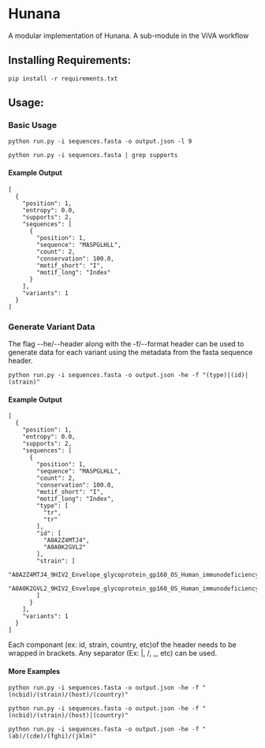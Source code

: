 # Hunana
A modular implementation of Hunana. A sub-module in the ViVA workflow

## Installing Requirements:
`pip install -r requirements.txt`

## Usage:

### Basic Usage
`python run.py -i sequences.fasta -o output.json -l 9`

`python run.py -i sequences.fasta | grep supports`

#### Example Output
```
[
  {
    "position": 1,
    "entropy": 0.0,
    "supports": 2,
    "sequences": [
      {
        "position": 1,
        "sequence": "MASPGLHLL",
        "count": 2,
        "conservation": 100.0,
        "motif_short": "I",
        "motif_long": "Index"
      }
    ],
    "variants": 1
  }
]
```

### Generate Variant Data
The flag --he/--header along with the -f/--format header can be used to generate data for each variant using the metadata from the fasta sequence header.

`python run.py -i sequences.fasta -o output.json -he -f "(type)|(id)|(strain)"`

#### Example Output
```
[
  {
    "position": 1,
    "entropy": 0.0,
    "supports": 2,
    "sequences": [
      {
        "position": 1,
        "sequence": "MASPGLHLL",
        "count": 2,
        "conservation": 100.0,
        "motif_short": "I",
        "motif_long": "Index",
        "type": [
          "tr",
          "tr"
        ],
        "id": [
          "A0A2Z4MTJ4",
          "A0A0K2GVL2"
        ],
        "strain": [
          "A0A2Z4MTJ4_9HIV2_Envelope_glycoprotein_gp160_OS_Human_immunodeficiency_virus_2_OX_11709_GN_env_PE_4_SV_1",
          "A0A0K2GVL2_9HIV2_Envelope_glycoprotein_gp160_OS_Human_immunodeficiency_virus_2_OX_11709_GN_env_PE_4_SV_1"
        ]
      }
    ],
    "variants": 1
  }
]
```
Each componant (ex: id, strain, country, etc)of the header needs to be wrapped in brackets. Any separator (Ex: |, /, _, etc) can be used.

#### More Examples
`python run.py -i sequences.fasta -o output.json -he -f "(ncbid)/(strain)/(host)/(country)"`

`python run.py -i sequences.fasta -o output.json -he -f "(ncbid)/(strain)/(host)|(country)"`

`python run.py -i sequences.fasta -o output.json -he -f "(ab)/(cde)/(fghi)/(jklm)"`
